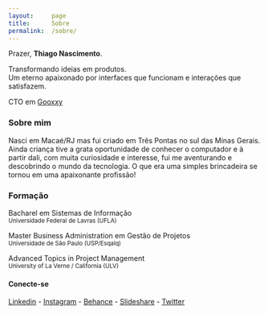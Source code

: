 ```yaml
---
layout: 	page
title: 		Sobre
permalink: 	/sobre/
---
```


Prazer, **Thiago Nascimento**.

Transformando ideias em produtos.<br>
Um eterno apaixonado por interfaces que funcionam e interações que satisfazem.

CTO em <a href="https://www.gooxxy.com/" target="_blank">Gooxxy</a>

### Sobre mim

Nasci em Macaé/RJ mas fui criado em Três Pontas no sul das Minas Gerais. Ainda criança tive a grata oportunidade de conhecer o computador e à partir dali, com muita curiosidade e interesse, fui me aventurando e descobrindo o mundo da tecnologia. O que era uma simples brincadeira se tornou em uma apaixonante profissão!

### Formação

Bacharel em Sistemas de Informação<br>
<small>Universidade Federal de Lavras (UFLA)</small>

Master Business Administration em Gestão de Projetos<br>
<small>Universidade de São Paulo (USP/Esqalq)</small>

Advanced Topics in Project Management<br>
<small>University of La Verne / California (ULV)</small>

#### Conecte-se

<a href="{{site.link.linkedin}}" target="_blank">Linkedin</a> - <a href="{{site.link.instagram}}" target="_blank">Instagram</a> - <a href="{{site.link.behance}}" target="_blank">Behance</a> - <a href="{{site.link.slideshare}}" target="_blank">Slideshare</a> - <a href="{{site.link.twitter}}" target="_blank">Twitter</a>